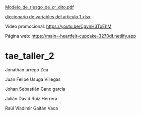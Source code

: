 [Modelo_de_riesgo_de_cr_dito.pdf](https://github.com/juanfeuv/tae_taller_2/files/9805886/Modelo_de_riesgo_de_cr_dito.pdf)

[diccionario de variables del articulo 1.xlsx](https://github.com/juanfeuv/tae_taller_2/files/9805961/diccionario.de.variables.del.articulo.1.xlsx)

Video promocional: https://youtu.be/CgvnH3ToEhM

Página web: https://main--heartfelt-cupcake-3270df.netlify.app

# tae_taller_2

Jonathan urrego Zea

Juan Felipe Usuga Villegas

Johan Sebastián Cano garcía

Julián David Ruiz Herrera

Raúl Vladimir Gaitán Vaca
